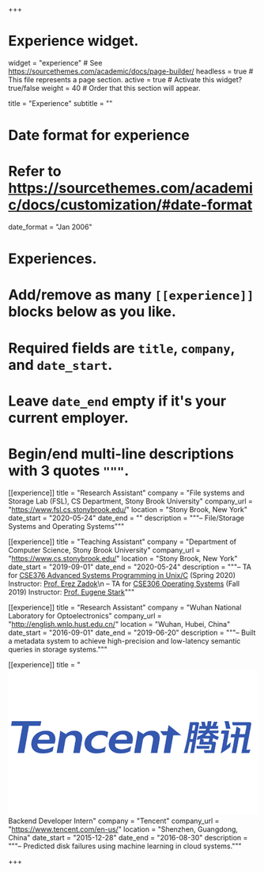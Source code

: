 +++
# Experience widget.
widget = "experience"  # See https://sourcethemes.com/academic/docs/page-builder/
headless = true  # This file represents a page section.
active = true  # Activate this widget? true/false
weight = 40  # Order that this section will appear.

title = "Experience"
subtitle = ""

# Date format for experience
#   Refer to https://sourcethemes.com/academic/docs/customization/#date-format
date_format = "Jan 2006"

# Experiences.
#   Add/remove as many `[[experience]]` blocks below as you like.
#   Required fields are `title`, `company`, and `date_start`.
#   Leave `date_end` empty if it's your current employer.
#   Begin/end multi-line descriptions with 3 quotes `"""`.
[[experience]]
  title = "Research Assistant"
  company = "File systems and Storage Lab (FSL), CS Department, Stony Brook University"
  company_url = "https://www.fsl.cs.stonybrook.edu/"
  location = "Stony Brook, New York"
  date_start = "2020-05-24"
  date_end = ""
  description = """– File/Storage Systems and Operating Systems"""


[[experience]]
  title = "Teaching Assistant"
  company = "Department of Computer Science, Stony Brook University"
  company_url = "https://www.cs.stonybrook.edu/"
  location = "Stony Brook, New York"
  date_start = "2019-09-01"
  date_end = "2020-05-24"
  description = """– TA for [CSE376 Advanced Systems Programming in Unix/C](https://www.cs.stonybrook.edu/students/Undergraduate-Studies/courses/CSE376) (Spring 2020) Instructor: [Prof. Erez Zadok](https://www3.cs.stonybrook.edu/~ezk/)\n
  – TA for [CSE306 Operating Systems](https://www.cs.stonybrook.edu/students/Undergraduate-Studies/courses/CSE306) (Fall 2019) Instructor: [Prof. Eugene Stark](http://bsd7.cs.sunysb.edu/~stark/)"""

[[experience]]
  title = "Research Assistant"
  company = "Wuhan National Laboratory for Optoelectronics"
  company_url = "http://english.wnlo.hust.edu.cn/"
  location = "Wuhan, Hubei, China"
  date_start = "2016-09-01"
  date_end = "2019-06-20"
  description = """– Built a metadata system to achieve high-precision and low-latency semantic queries in storage systems."""


[[experience]]
  title = "![Example](static/img/headers/tencent-logo.png) Backend Developer Intern"
  company = "Tencent"
  company_url = "https://www.tencent.com/en-us/"
  location = "Shenzhen, Guangdong, China"
  date_start = "2015-12-28"
  date_end = "2016-08-30"
  description = """– Predicted disk failures using machine learning in cloud systems."""


+++
